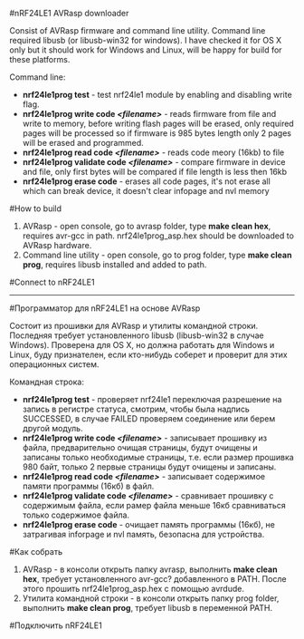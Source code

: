 #nRF24LE1 AVRasp downloader 

Consist of AVRasp firmware and command line utility. Command line required libusb (or libusb-win32 for windows). I have checked it for OS X only but it should work for Windows and Linux, will be happy for build for these platforms.

Command line:
- <b>nrf24le1prog test</b> - test nrf24le1 module by enabling and disabling write flag.
- <b>nrf24le1prog write code <i>\<filename></i></b> - reads firmware from file and write to memory, before writing flash pages will be erased, only required pages will be processed so if firmware is 985 bytes length only 2 pages will be erased and programmed.
- <b>nrf24le1prog read code <i>\<filename></i></b> - reads code meory (16kb) to file
- <b>nrf24le1prog validate code <i>\<filename></i></b> - compare firmware in device and file, only first bytes will be compared if file length is less then 16kb
- <b>nrf24le1prog erase code</b> - erases all code pages, it's not erase all which can break device, it doesn't clear infopage and nvl memory

#How to build
1. AVRasp - open console, go to avrasp folder, type <b>make clean hex</b>, requires avr-gcc in path. nrf24le1prog_asp.hex should be downloaded to AVRasp hardware.
2. Command line utility - open console, go to prog folder, type <b>make clean prog</b>, requires libusb installed and added to path.

#Connect to nRF24LE1

----------------
#Программатор для nRF24LE1 на основе AVRasp

Состоит из прошивки для AVRasp и утилиты командной строки. Последняя требует установленного libusb (libusb-win32 в случае Windows).
Проверена для OS X, но должна работать для Windows и Linux, буду признателен, если кто-нибудь соберет и проверит для этих операционных систем.

Командная строка:
- <b>nrf24le1prog test</b> - проверяет nrf24le1 переключая разрешение на запись в регистре статуса, смотрим, чтобы была надпись SUCCESSED, в случае FAILED проверяем соединение или берем другой модуль.
- <b>nrf24le1prog write code <i>\<filename></i></b> - записывает прошивку из файла, предварительно очищая страницы, будут очищены и записаны только необходимые страницы, т.е. если размер прошивка 980 байт, только 2 первые страницы будут очищены и записаны.
- <b>nrf24le1prog read code <i>\<filename></i></b> - записывает содержимое памяти программы (16кб) в файл.
- <b>nrf24le1prog validate code <i>\<filename></i></b> - сравнивает прошивку с содержимым файла, если рамер файла меньше 16кб сравниваться только содержимое файла.
- <b>nrf24le1prog erase code</b> - очищает память программы (16кб), не затрагивая inforpage и nvl память, безопасна для устройства.

#Как собрать
1. AVRasp - в консоли открыть папку avrasp, выполнить <b>make clean hex</b>, требует установленного avr-gcc? добавленного в PATH. После этого прошить nrf24le1prog_asp.hex с помощью avrdude.
2. Утилита командной строки - в консоли открыть папку prog folder, выполнить <b>make clean prog</b>, требует libusb в переменной PATH.

#Подключить nRF24LE1
